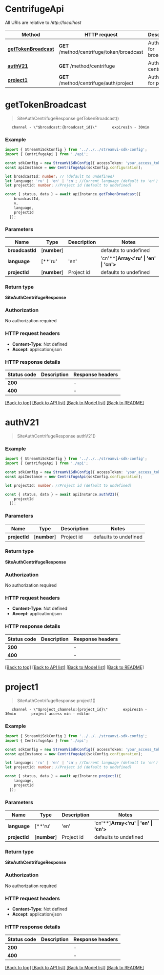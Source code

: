 # CentrifugeApi

All URIs are relative to *http://localhost*

|Method | HTTP request | Description|
|------------- | ------------- | -------------|
|[**getTokenBroadcast**](#gettokenbroadcast) | **GET** /method/centrifuge/token/broadcast | Auth token for broadcast|
|[**authV21**](#authv21) | **GET** /method/centrifuge | Auth centrifuge|
|[**project1**](#project1) | **GET** /method/centrifuge/auth/project | Auth token for project|

# **getTokenBroadcast**
> SiteAuthCentrifugeResponse getTokenBroadcast()

       channel - \"$broadcast:{broadcast_id}\"       expiresIn - 30min     

### Example

```typescript
import { StreamViSdkConfig } from '../../../streamvi-sdk-config';
import { CentrifugeApi } from './api';

const sdkConfig = new StreamViSdkConfig({ accessToken: 'your_access_token' });
const apiInstance = new CentrifugeApi(sdkConfig.configuration);

let broadcastId: number; // (default to undefined)
let language: 'ru' | 'en' | 'cn'; //Current language (default to 'en')
let projectId: number; //Project id (default to undefined)

const { status, data } = await apiInstance.getTokenBroadcast({
    broadcastId,
    v,
    language,
    projectId
  });
```

### Parameters

|Name | Type | Description  | Notes|
|------------- | ------------- | ------------- | -------------|
| **broadcastId** | [**number**] |  | defaults to undefined|
| **language** | [**&#39;ru&#39; | &#39;en&#39; | &#39;cn&#39;**]**Array<&#39;ru&#39; &#124; &#39;en&#39; &#124; &#39;cn&#39;>** | Current language | defaults to 'en'|
| **projectId** | [**number**] | Project id | defaults to undefined|


### Return type

**SiteAuthCentrifugeResponse**

### Authorization

No authorization required

### HTTP request headers

 - **Content-Type**: Not defined
 - **Accept**: application/json


### HTTP response details
| Status code | Description | Response headers |
|-------------|-------------|------------------|
|**200** |  |  -  |
|**400** |  |  -  |

[[Back to top]](#) [[Back to API list]](../README.md#documentation-for-api-endpoints) [[Back to Model list]](../README.md#documentation-for-models) [[Back to README]](../README.md)

# **authV21**
> SiteAuthCentrifugeResponse authV21()


### Example

```typescript
import { StreamViSdkConfig } from '../../../streamvi-sdk-config';
import { CentrifugeApi } from './api';

const sdkConfig = new StreamViSdkConfig({ accessToken: 'your_access_token' });
const apiInstance = new CentrifugeApi(sdkConfig.configuration);

let projectId: number; //Project id (default to undefined)

const { status, data } = await apiInstance.authV21({
    projectId
  });
```

### Parameters

|Name | Type | Description  | Notes|
|------------- | ------------- | ------------- | -------------|
| **projectId** | [**number**] | Project id | defaults to undefined|


### Return type

**SiteAuthCentrifugeResponse**

### Authorization

No authorization required

### HTTP request headers

 - **Content-Type**: Not defined
 - **Accept**: application/json


### HTTP response details
| Status code | Description | Response headers |
|-------------|-------------|------------------|
|**200** |  |  -  |
|**400** |  |  -  |

[[Back to top]](#) [[Back to API list]](../README.md#documentation-for-api-endpoints) [[Back to Model list]](../README.md#documentation-for-models) [[Back to README]](../README.md)

# **project1**
> SiteAuthCentrifugeResponse project1()

       channel - \"$project_channels:{project_id}\"       expiresIn - 30min       project access min - editor     

### Example

```typescript
import { StreamViSdkConfig } from '../../../streamvi-sdk-config';
import { CentrifugeApi } from './api';

const sdkConfig = new StreamViSdkConfig({ accessToken: 'your_access_token' });
const apiInstance = new CentrifugeApi(sdkConfig.configuration);

let language: 'ru' | 'en' | 'cn'; //Current language (default to 'en')
let projectId: number; //Project id (default to undefined)

const { status, data } = await apiInstance.project1({
    language,
    projectId
  });
```

### Parameters

|Name | Type | Description  | Notes|
|------------- | ------------- | ------------- | -------------|
| **language** | [**&#39;ru&#39; | &#39;en&#39; | &#39;cn&#39;**]**Array<&#39;ru&#39; &#124; &#39;en&#39; &#124; &#39;cn&#39;>** | Current language | defaults to 'en'|
| **projectId** | [**number**] | Project id | defaults to undefined|


### Return type

**SiteAuthCentrifugeResponse**

### Authorization

No authorization required

### HTTP request headers

 - **Content-Type**: Not defined
 - **Accept**: application/json


### HTTP response details
| Status code | Description | Response headers |
|-------------|-------------|------------------|
|**200** |  |  -  |
|**400** |  |  -  |

[[Back to top]](#) [[Back to API list]](../README.md#documentation-for-api-endpoints) [[Back to Model list]](../README.md#documentation-for-models) [[Back to README]](../README.md)

